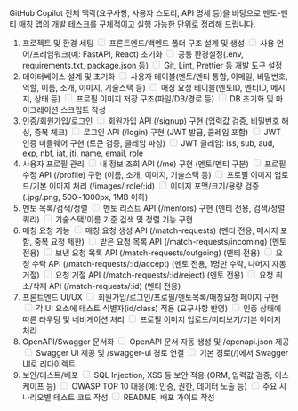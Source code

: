 GitHub Copilot
전체 맥락(요구사항, 사용자 스토리, API 명세 등)을 바탕으로 멘토-멘티 매칭 앱의 개발 테스크를 구체적이고 실행 가능한 단위로 정리해 드립니다.

1. 프로젝트 및 환경 세팅
<input disabled="" type="checkbox"> 프론트엔드/백엔드 폴더 구조 설계 및 생성
<input disabled="" type="checkbox"> 사용 언어/프레임워크(예: FastAPI, React) 초기화
<input disabled="" type="checkbox"> 공통 환경설정(.env, requirements.txt, package.json 등)
<input disabled="" type="checkbox"> Git, Lint, Prettier 등 개발 도구 설정
2. 데이터베이스 설계 및 초기화
<input disabled="" type="checkbox"> 사용자 테이블(멘토/멘티 통합, 이메일, 비밀번호, 역할, 이름, 소개, 이미지, 기술스택 등)
<input disabled="" type="checkbox"> 매칭 요청 테이블(멘토ID, 멘티ID, 메시지, 상태 등)
<input disabled="" type="checkbox"> 프로필 이미지 저장 구조(파일/DB/경로 등)
<input disabled="" type="checkbox"> DB 초기화 및 마이그레이션 스크립트 작성
3. 인증/회원가입/로그인
<input disabled="" type="checkbox"> 회원가입 API (/signup) 구현 (입력값 검증, 비밀번호 해싱, 중복 체크)
<input disabled="" type="checkbox"> 로그인 API (/login) 구현 (JWT 발급, 클레임 포함)
<input disabled="" type="checkbox"> JWT 인증 미들웨어 구현 (토큰 검증, 클레임 파싱)
<input disabled="" type="checkbox"> JWT 클레임: iss, sub, aud, exp, nbf, iat, jti, name, email, role
4. 사용자 프로필 관리
<input disabled="" type="checkbox"> 내 정보 조회 API (/me) 구현 (멘토/멘티 구분)
<input disabled="" type="checkbox"> 프로필 수정 API (/profile) 구현 (이름, 소개, 이미지, 기술스택 등)
<input disabled="" type="checkbox"> 프로필 이미지 업로드/기본 이미지 처리 (/images/:role/:id)
<input disabled="" type="checkbox"> 이미지 포맷/크기/용량 검증(.jpg/.png, 500~1000px, 1MB 이하)
5. 멘토 목록/검색/정렬
<input disabled="" type="checkbox"> 멘토 리스트 API (/mentors) 구현 (멘티 전용, 검색/정렬 쿼리)
<input disabled="" type="checkbox"> 기술스택/이름 기준 검색 및 정렬 기능 구현
6. 매칭 요청 기능
<input disabled="" type="checkbox"> 매칭 요청 생성 API (/match-requests) (멘티 전용, 메시지 포함, 중복 요청 제한)
<input disabled="" type="checkbox"> 받은 요청 목록 API (/match-requests/incoming) (멘토 전용)
<input disabled="" type="checkbox"> 보낸 요청 목록 API (/match-requests/outgoing) (멘티 전용)
<input disabled="" type="checkbox"> 요청 수락 API (/match-requests/:id/accept) (멘토 전용, 1명만 수락, 나머지 자동 거절)
<input disabled="" type="checkbox"> 요청 거절 API (/match-requests/:id/reject) (멘토 전용)
<input disabled="" type="checkbox"> 요청 취소/삭제 API (/match-requests/:id) (멘티 전용)
7. 프론트엔드 UI/UX
<input disabled="" type="checkbox"> 회원가입/로그인/프로필/멘토목록/매칭요청 페이지 구현
<input disabled="" type="checkbox"> 각 UI 요소에 테스트 식별자(id/class) 적용 (요구사항 반영)
<input disabled="" type="checkbox"> 인증 상태에 따른 라우팅 및 네비게이션 처리
<input disabled="" type="checkbox"> 프로필 이미지 업로드/미리보기/기본 이미지 처리
8. OpenAPI/Swagger 문서화
<input disabled="" type="checkbox"> OpenAPI 문서 자동 생성 및 /openapi.json 제공
<input disabled="" type="checkbox"> Swagger UI 제공 및 /swagger-ui 경로 연결
<input disabled="" type="checkbox"> 기본 경로(/)에서 Swagger UI로 리다이렉트
9. 보안/테스트/배포
<input disabled="" type="checkbox"> SQL Injection, XSS 등 보안 적용 (ORM, 입력값 검증, 이스케이프 등)
<input disabled="" type="checkbox"> OWASP TOP 10 대응(예: 인증, 권한, 데이터 노출 등)
<input disabled="" type="checkbox"> 주요 시나리오별 테스트 코드 작성
<input disabled="" type="checkbox"> README, 배포 가이드 작성